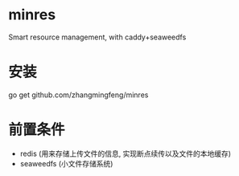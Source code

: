 # minres
Smart resource management, with caddy+seaweedfs

# 安装
go get github.com/zhangmingfeng/minres

# 前置条件
* redis (用来存储上传文件的信息, 实现断点续传以及文件的本地缓存)
* seaweedfs (小文件存储系统)
